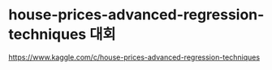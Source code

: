 # house-prices-advanced-regression-techniques 대회

https://www.kaggle.com/c/house-prices-advanced-regression-techniques
